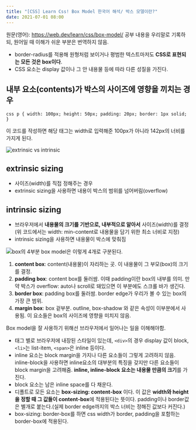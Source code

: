 ```yaml
---
title: "[CSS] Learn Css! Box Model 한국어 해석/ 박스 모델이란?"
date: 2021-07-01 08:00
---
```


원문(영어): https://web.dev/learn/css/box-model/
공부 내용을 우리말로 기록하되, 원어일 때 이해가 쉬운 부분은 번역하지 않음.

- border-radius를 적용해 원형처럼 보이거나 평범한 텍스트마저도 **CSS로 표현되는 모든 것은 box이다**.  
- CSS 요소는 display 값이나 그 안 내용물 등에 따라 다른 성질을 가진다. 

## 내부 요소(contents)가 박스의 사이즈에 영향을 끼치는 경우

`css
p {
  width: 100px;
  height: 50px;
  padding: 20px;
  border: 1px solid;
}
`

이 코드를 작성하면 해당 태그는 width로 입력해준 100px가 아니라 142px의 너비를 가지게 된다. 

![extrinsic vs intrinsic](https://images.velog.io/images/hailey99/post/a7b20181-1e01-4a90-916f-43f53996f706/image.png)

## extrinsic sizing

- 사이즈(width)를 직접 정해주는 경우
- extrinsic sizing을 사용하면 내용이 박스의 범위를 넘어버림(overflow)

## intrinsic sizing

- 브라우저에서 **내용물의 크기를 기반으로, 내부적으로 알아서** 사이즈(width)를 결정 (위 코드에서는 width: min-content로 내용물을 담기 위한 최소 너비로 지정)
- intrinsic sizing을 사용하면 내용물이 박스에 맞춰짐

![box의 4부분](https://images.velog.io/images/hailey99/post/3e1ac3b5-d418-4fde-83b3-857adfcfeff4/image.png)
box model은 이렇게 4개로 구분된다.

1. **content box**: content(내용물)이 자리하는 곳. 이 내용물이 그 부모(box)의 크기를 결정.
2. **padding box**: content box를 둘러쌈. 이때 padding이란 box의 내부를 의미. 만약 박스가 overflow: auto나 scroll로 돼있으면 이 부분에도 스크롤 바가 생긴다.
3. **border box**: padding box를 둘러쌈. border edge가 우리가 볼 수 있는 box의 가장 큰 범위.
4. **margin box**: box 겉부분. outline, box-shadow 와 같은 속성이 이부분에서 사용됨. 이 요소들은 box의 사이즈에 영향을 미치지 않음. 

Box model을 잘 사용하기 위해선 브라우저에서 일어나는 일을 이해해야함.

- 태그 별로 브라우저에 내장된 스타일이 있는데, `<div>`의 경우 display 값이 block, `<li>`는 list-item, `<span>`은 inline 등이다.
- inline 요소는 block margin을 가지나 다른 요소들이 그렇게 고려하지 않음. inline-block을 사용하면 inline요소의 대부분의 특징을 갖지만 다른 요소들이 block margin을 고려해줌. **inline, inline-block 요소는 내용물 만큼의 크기**를 가진다.
- block 요소는 남은 inline space를 다 채운다.
- 디폴트로 모든 요소는 **box-sizing: content-box** 이다. 이 값은 **width와 height을 정할 때 그 값들이 content-box**에 적용된다는 뜻이다. padding이나 border값은 별개로 붙는다.(실제 border edge까지의 박스 너비는 정해진 값보다 커진다.)
- box-sizing: border-box를 하면 css width가 border, padding을 포함하는 border-box에 적용된다.